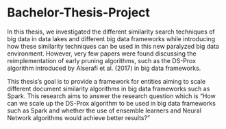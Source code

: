 # Bachelor-Thesis-Project
In this thesis, we investigated the different similarity search techniques of big data in data lakes and different big data frameworks while introducing how these similarity techniques can be used in this new paralyzed big data environment. However, very few papers were found discussing the reimplementation of early pruning algorithms, such as the DS-Prox algorithm introduced by Alserafi et al. (2017) in big data frameworks.

This thesis’s goal is to provide a framework for entities aiming to scale different document similarity algorithms in big data frameworks such as Spark. This research aims to answer the research question which is “How can we scale up the DS-Prox algorithm to be used in big data frameworks such as Spark and whether the use of ensemble learners and Neural Network algorithms would achieve better results?”
